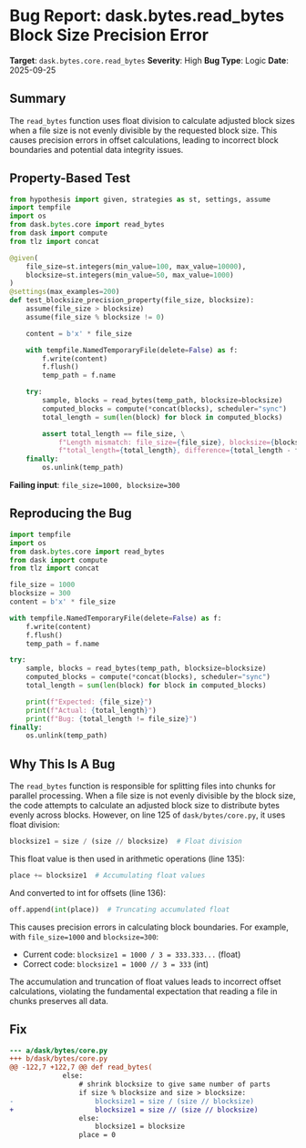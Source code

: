 # Bug Report: dask.bytes.read_bytes Block Size Precision Error

**Target**: `dask.bytes.core.read_bytes`
**Severity**: High
**Bug Type**: Logic
**Date**: 2025-09-25

## Summary

The `read_bytes` function uses float division to calculate adjusted block sizes when a file size is not evenly divisible by the requested block size. This causes precision errors in offset calculations, leading to incorrect block boundaries and potential data integrity issues.

## Property-Based Test

```python
from hypothesis import given, strategies as st, settings, assume
import tempfile
import os
from dask.bytes.core import read_bytes
from dask import compute
from tlz import concat

@given(
    file_size=st.integers(min_value=100, max_value=10000),
    blocksize=st.integers(min_value=50, max_value=1000)
)
@settings(max_examples=200)
def test_blocksize_precision_property(file_size, blocksize):
    assume(file_size > blocksize)
    assume(file_size % blocksize != 0)

    content = b'x' * file_size

    with tempfile.NamedTemporaryFile(delete=False) as f:
        f.write(content)
        f.flush()
        temp_path = f.name

    try:
        sample, blocks = read_bytes(temp_path, blocksize=blocksize)
        computed_blocks = compute(*concat(blocks), scheduler="sync")
        total_length = sum(len(block) for block in computed_blocks)

        assert total_length == file_size, \
            f"Length mismatch: file_size={file_size}, blocksize={blocksize}, " \
            f"total_length={total_length}, difference={total_length - file_size}"
    finally:
        os.unlink(temp_path)
```

**Failing input**: `file_size=1000, blocksize=300`

## Reproducing the Bug

```python
import tempfile
import os
from dask.bytes.core import read_bytes
from dask import compute
from tlz import concat

file_size = 1000
blocksize = 300
content = b'x' * file_size

with tempfile.NamedTemporaryFile(delete=False) as f:
    f.write(content)
    f.flush()
    temp_path = f.name

try:
    sample, blocks = read_bytes(temp_path, blocksize=blocksize)
    computed_blocks = compute(*concat(blocks), scheduler="sync")
    total_length = sum(len(block) for block in computed_blocks)

    print(f"Expected: {file_size}")
    print(f"Actual: {total_length}")
    print(f"Bug: {total_length != file_size}")
finally:
    os.unlink(temp_path)
```

## Why This Is A Bug

The `read_bytes` function is responsible for splitting files into chunks for parallel processing. When a file size is not evenly divisible by the block size, the code attempts to calculate an adjusted block size to distribute bytes evenly across blocks. However, on line 125 of `dask/bytes/core.py`, it uses float division:

```python
blocksize1 = size / (size // blocksize)  # Float division
```

This float value is then used in arithmetic operations (line 135):

```python
place += blocksize1  # Accumulating float values
```

And converted to int for offsets (line 136):

```python
off.append(int(place))  # Truncating accumulated float
```

This causes precision errors in calculating block boundaries. For example, with `file_size=1000` and `blocksize=300`:
- Current code: `blocksize1 = 1000 / 3 = 333.333...` (float)
- Correct code: `blocksize1 = 1000 // 3 = 333` (int)

The accumulation and truncation of float values leads to incorrect offset calculations, violating the fundamental expectation that reading a file in chunks preserves all data.

## Fix

```diff
--- a/dask/bytes/core.py
+++ b/dask/bytes/core.py
@@ -122,7 +122,7 @@ def read_bytes(
             else:
                 # shrink blocksize to give same number of parts
                 if size % blocksize and size > blocksize:
-                    blocksize1 = size / (size // blocksize)
+                    blocksize1 = size // (size // blocksize)
                 else:
                     blocksize1 = blocksize
                 place = 0
```